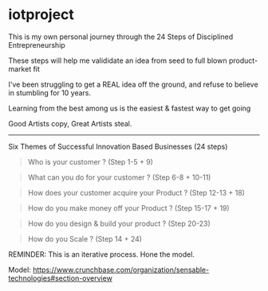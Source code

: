 # iotproject
This is my own personal journey through the 24 Steps of Disciplined Entrepreneurship

These steps will help me valididate an idea from seed to full blown product-market fit

I've been struggling to get a REAL idea off the ground, and refuse to believe in stumbling for 10 years.

Learning from the best among us is the easiest & fastest way to get going


Good Artists copy, Great Artists steal.

-------------------------------------------------------------------------------------------------------------------

Six Themes of Successful Innovation Based Businesses (24 steps)

> Who is your customer ? (Step 1-5 + 9)

> What can you do for your customer ? (Step 6-8 + 10-11)

> How does your customer acquire your Product ? (Step 12-13 + 18)

> How do you make money off your Product ? (Step 15-17 + 19)

> How do you design & build your product ? (Step 20-23)

> How do you Scale ? (Step 14 + 24)

REMINDER: This is an iterative process. Hone the model.

Model: https://www.crunchbase.com/organization/sensable-technologies#section-overview
